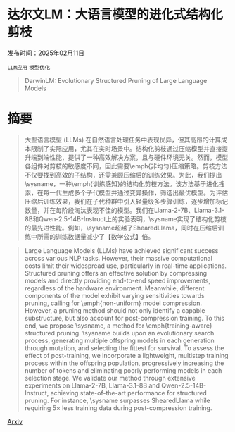 # 达尔文LM：大语言模型的进化式结构化剪枝

发布时间：2025年02月11日

`LLM应用` `模型优化`

> DarwinLM: Evolutionary Structured Pruning of Large Language Models

# 摘要

> 大型语言模型 (LLMs) 在自然语言处理任务中表现优异，但其高昂的计算成本限制了实际应用，尤其在实时场景中。结构化剪枝通过压缩模型并直接提升端到端性能，提供了一种高效解决方案，且与硬件环境无关。然而，模型各组件对剪枝的敏感度不同，因此需要\emph{非均匀}压缩策略。剪枝方法不仅要找到高效的子结构，还需兼顾压缩后的训练效果。为此，我们提出\sysname，一种\emph{训练感知}的结构化剪枝方法。该方法基于进化搜索，在每一代生成多个子代模型并通过变异操作，筛选出最优模型。为评估压缩后训练效果，我们在子代种群中引入轻量级多步骤训练，逐步增加标记数量，并在每阶段淘汰表现不佳的模型。我们在Llama-2-7B、Llama-3.1-8B和Qwen-2.5-14B-Instruct上的实验表明，\sysname实现了结构化剪枝的最先进性能。例如，\sysname超越了ShearedLlama，同时在压缩后训练中所需的训练数据量减少了【数学公式】倍。

> Large Language Models (LLMs) have achieved significant success across various NLP tasks. However, their massive computational costs limit their widespread use, particularly in real-time applications. Structured pruning offers an effective solution by compressing models and directly providing end-to-end speed improvements, regardless of the hardware environment. Meanwhile, different components of the model exhibit varying sensitivities towards pruning, calling for \emph{non-uniform} model compression. However, a pruning method should not only identify a capable substructure, but also account for post-compression training. To this end, we propose \sysname, a method for \emph{training-aware} structured pruning. \sysname builds upon an evolutionary search process, generating multiple offspring models in each generation through mutation, and selecting the fittest for survival. To assess the effect of post-training, we incorporate a lightweight, multistep training process within the offspring population, progressively increasing the number of tokens and eliminating poorly performing models in each selection stage. We validate our method through extensive experiments on Llama-2-7B, Llama-3.1-8B and Qwen-2.5-14B-Instruct, achieving state-of-the-art performance for structured pruning. For instance, \sysname surpasses ShearedLlama while requiring $5\times$ less training data during post-compression training.

[Arxiv](https://arxiv.org/abs/2502.07780)